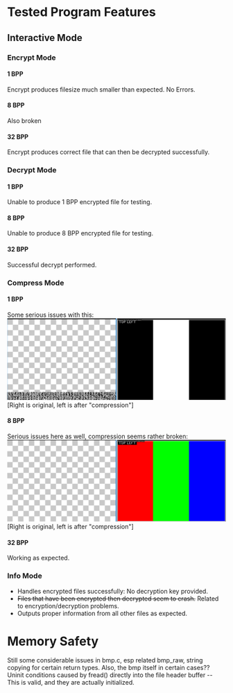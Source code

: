 # Tested Program Features

## Interactive Mode

### Encrypt Mode

#### 1 BPP
Encrypt produces filesize much smaller than expected. No Errors.

#### 8 BPP
Also broken

#### 32 BPP
Encrypt produces correct file that can then be decrypted successfully.

### Decrypt Mode

#### 1 BPP
Unable to produce 1 BPP encrypted file for testing.

#### 8 BPP
Unable to produce 8 BPP encrypted file for testing.

#### 32 BPP
Successful decrypt performed.

### Compress Mode

#### 1 BPP
Some serious issues with this:
![img.png](img.png)
[Right is original, left is after "compression"]

#### 8 BPP
Serious issues here as well, compression seems rather broken:
![img_1.png](img_1.png)
[Right is original, left is after "compression"]

#### 32 BPP
Working as expected.

### Info Mode
- Handles encrypted files successfully: No decryption key provided.
- ~~Files that have been encrypted then decrypted seem to crash.~~ Related to encryption/decryption problems.
- Outputs proper information from all other files as expected.

# Memory Safety
Still some considerable issues in bmp.c, esp related bmp_raw,
string copying for certain return types. Also, the bmp itself
in certain cases??
Uninit conditions caused by fread() directly into the file
header buffer -- This is valid, and they are actually initialized.